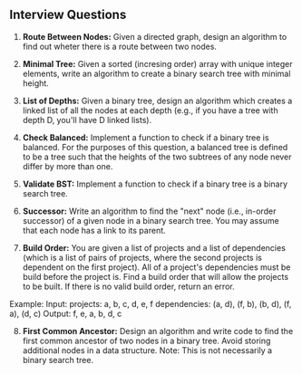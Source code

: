 ## Interview Questions

1. **Route Between Nodes:** Given a directed graph, design an algorithm to find out wheter there is a route between two nodes.

2. **Minimal Tree:** Given a sorted (incresing order) array with unique integer elements, write an algorithm to create a binary search tree with minimal height.

3. **List of Depths:** Given a binary tree, design an algorithm which creates a linked list of all the nodes at each depth (e.g., if you have a tree with depth D, you'll have D linked lists).

4. **Check Balanced:** Implement a function to check if a binary tree is balanced. For the purposes of this question, a balanced tree is defined to be a tree such that the heights of the two subtrees of any node never differ by more than one.

5. **Validate BST:** Implement a function to check if a binary tree is a binary search tree.

6. **Successor:** Write an algorithm to find the "next" node (i.e., in-order successor) of a given node in a binary search tree. You may assume that each node has a link to its parent.

7. **Build Order:** You are given a list of projects and a list of dependencies (which is a list of pairs of projects, where the second projects is dependent on the first project). All of a project's dependencies must be build before the project is. Find a build order that will allow the projects to be built. If there is no valid build order, return an error.

Example:
Input:
projects: a, b, c, d, e, f
dependencies: (a, d), (f, b), (b, d), (f, a), (d, c)
Output: f, e, a, b, d, c

8. **First Common Ancestor:** Design an algorithm and write code to find the first common ancestor of two nodes in a binary tree. Avoid storing additional nodes in a data structure. Note: This is not necessarily a binary search tree.
